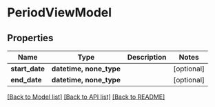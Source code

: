 # PeriodViewModel


## Properties
Name | Type | Description | Notes
------------ | ------------- | ------------- | -------------
**start_date** | **datetime, none_type** |  | [optional] 
**end_date** | **datetime, none_type** |  | [optional] 

[[Back to Model list]](../README.md#documentation-for-models) [[Back to API list]](../README.md#documentation-for-api-endpoints) [[Back to README]](../README.md)


